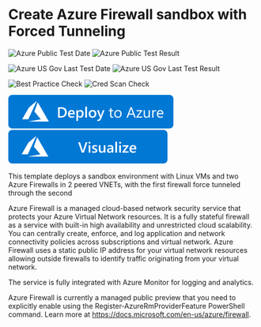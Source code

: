 # Create Azure Firewall sandbox with Forced Tunneling

![Azure Public Test Date](https://azurequickstartsservice.blob.core.windows.net/badges/101-azurefirewall-forced-tunneling/PublicLastTestDate.svg)
![Azure Public Test Result](https://azurequickstartsservice.blob.core.windows.net/badges/101-azurefirewall-forced-tunneling/PublicDeployment.svg)

![Azure US Gov Last Test Date](https://azurequickstartsservice.blob.core.windows.net/badges/101-azurefirewall-forced-tunneling/FairfaxLastTestDate.svg)
![Azure US Gov Last Test Result](https://azurequickstartsservice.blob.core.windows.net/badges/101-azurefirewall-forced-tunneling/FairfaxDeployment.svg)

![Best Practice Check](https://azurequickstartsservice.blob.core.windows.net/badges/101-azurefirewall-forced-tunneling/BestPracticeResult.svg)
![Cred Scan Check](https://azurequickstartsservice.blob.core.windows.net/badges/101-azurefirewall-forced-tunneling/CredScanResult.svg)

[![Deploy To Azure](https://raw.githubusercontent.com/Azure/azure-quickstart-templates/master/1-CONTRIBUTION-GUIDE/images/deploytoazure.svg?sanitize=true)]("https://portal.azure.com/#create/Microsoft.Template/uri/https%3A%2F%2Fraw.githubusercontent.com%2FAzure%2Fazure-quickstart-templates%2Fmaster%2F101-azurefirewall-forced-tunneling%2Fazuredeploy.json")
[![Visualize](https://raw.githubusercontent.com/Azure/azure-quickstart-templates/master/1-CONTRIBUTION-GUIDE/images/visualizebutton.svg?sanitize=true)]("http://armviz.io/#/?load=https%3A%2F%2Fraw.githubusercontent.com%2FAzure%2Fazure-quickstart-templates%2Fmaster%2F101-azurefirewall-forced-tunneling%2Fazuredeploy.json")

This template deploys a sandbox environment with Linux VMs and two Azure
Firewalls in 2 peered VNETs, with the first firewall force tunneled through the
second

Azure Firewall is a managed cloud-based network security service that protects
your Azure Virtual Network resources. It is a fully stateful firewall as a
service with built-in high availability and unrestricted cloud scalability. You
can centrally create, enforce, and log application and network connectivity
policies across subscriptions and virtual network. Azure Firewall uses a static
public IP address for your virtual network resources allowing outside firewalls
to identify traffic originating from your virtual network.

The service is fully integrated with Azure Monitor for logging and analytics.

Azure Firewall is currently a managed public preview that you need to explicitly
enable using the Register-AzureRmProviderFeature PowerShell command. Learn more
at https://docs.microsoft.com/en-us/azure/firewall.
